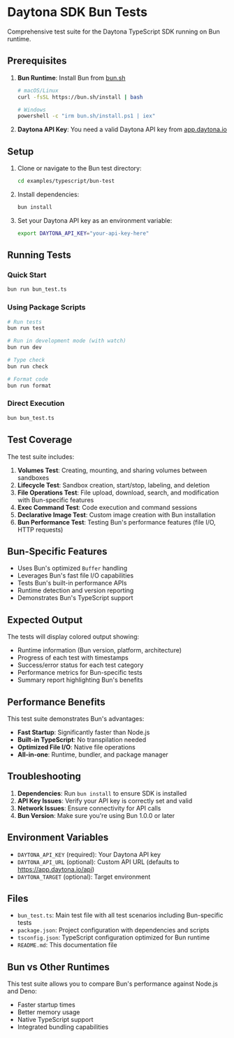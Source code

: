 # Daytona SDK Bun Tests

Comprehensive test suite for the Daytona TypeScript SDK running on Bun runtime.

## Prerequisites

1. **Bun Runtime**: Install Bun from [bun.sh](https://bun.sh/)

   ```bash
   # macOS/Linux
   curl -fsSL https://bun.sh/install | bash

   # Windows
   powershell -c "irm bun.sh/install.ps1 | iex"
   ```

2. **Daytona API Key**: You need a valid Daytona API key from [app.daytona.io](https://app.daytona.io)

## Setup

1. Clone or navigate to the Bun test directory:

   ```bash
   cd examples/typescript/bun-test
   ```

2. Install dependencies:

   ```bash
   bun install
   ```

3. Set your Daytona API key as an environment variable:
   ```bash
   export DAYTONA_API_KEY="your-api-key-here"
   ```

## Running Tests

### Quick Start

```bash
bun run bun_test.ts
```

### Using Package Scripts

```bash
# Run tests
bun run test

# Run in development mode (with watch)
bun run dev

# Type check
bun run check

# Format code
bun run format
```

### Direct Execution

```bash
bun bun_test.ts
```

## Test Coverage

The test suite includes:

1. **Volumes Test**: Creating, mounting, and sharing volumes between sandboxes
2. **Lifecycle Test**: Sandbox creation, start/stop, labeling, and deletion
3. **File Operations Test**: File upload, download, search, and modification with Bun-specific features
4. **Exec Command Test**: Code execution and command sessions
5. **Declarative Image Test**: Custom image creation with Bun installation
6. **Bun Performance Test**: Testing Bun's performance features (file I/O, HTTP requests)

## Bun-Specific Features

- Uses Bun's optimized `Buffer` handling
- Leverages Bun's fast file I/O capabilities
- Tests Bun's built-in performance APIs
- Runtime detection and version reporting
- Demonstrates Bun's TypeScript support

## Expected Output

The tests will display colored output showing:

- Runtime information (Bun version, platform, architecture)
- Progress of each test with timestamps
- Success/error status for each test category
- Performance metrics for Bun-specific tests
- Summary report highlighting Bun's benefits

## Performance Benefits

This test suite demonstrates Bun's advantages:

- **Fast Startup**: Significantly faster than Node.js
- **Built-in TypeScript**: No transpilation needed
- **Optimized File I/O**: Native file operations
- **All-in-one**: Runtime, bundler, and package manager

## Troubleshooting

1. **Dependencies**: Run `bun install` to ensure SDK is installed
2. **API Key Issues**: Verify your API key is correctly set and valid
3. **Network Issues**: Ensure connectivity for API calls
4. **Bun Version**: Make sure you're using Bun 1.0.0 or later

## Environment Variables

- `DAYTONA_API_KEY` (required): Your Daytona API key
- `DAYTONA_API_URL` (optional): Custom API URL (defaults to https://app.daytona.io/api)
- `DAYTONA_TARGET` (optional): Target environment

## Files

- `bun_test.ts`: Main test file with all test scenarios including Bun-specific tests
- `package.json`: Project configuration with dependencies and scripts
- `tsconfig.json`: TypeScript configuration optimized for Bun runtime
- `README.md`: This documentation file

## Bun vs Other Runtimes

This test suite allows you to compare Bun's performance against Node.js and Deno:

- Faster startup times
- Better memory usage
- Native TypeScript support
- Integrated bundling capabilities

